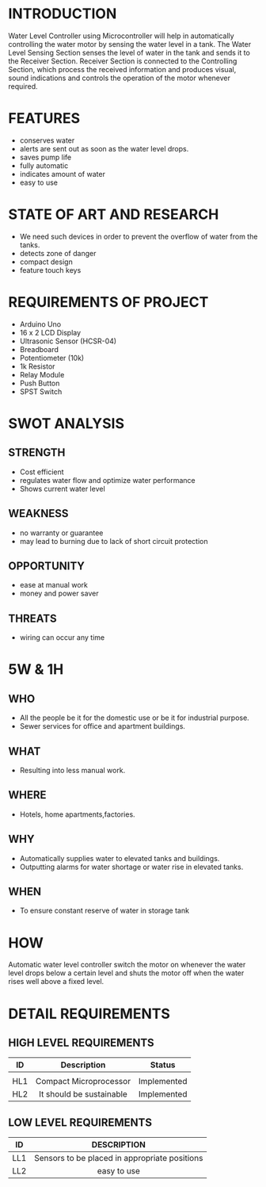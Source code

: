 
# INTRODUCTION

Water Level Controller using Microcontroller will help in automatically controlling the water motor by sensing the water level in a tank.
The Water Level Sensing Section senses the level of water in the tank and sends it to the Receiver Section. Receiver Section is connected to the Controlling Section, which process the received information and produces visual, sound indications and controls the operation of the motor whenever required.

# FEATURES

* conserves water
* alerts are sent out as soon as the water level drops.
* saves pump life
* fully automatic
* indicates amount of water
* easy to use


# STATE OF ART AND RESEARCH

*  We need such devices in order to prevent the overflow of water from the tanks.
* detects zone of danger
* compact design
* feature touch keys


# REQUIREMENTS OF PROJECT 
   
   * Arduino Uno
   * 16 x 2 LCD Display
   * Ultrasonic Sensor (HCSR-04)
   * Breadboard
   * Potentiometer (10k)
   * 1k Resistor
   * Relay Module
   * Push Button
   * SPST Switch
   

# SWOT ANALYSIS
 ## STRENGTH 

 * Cost efficient
 * regulates water flow and optimize water performance
 * Shows current water level

 ## WEAKNESS

 * no warranty or guarantee
 * may lead to burning due to lack of short circuit protection 

## OPPORTUNITY

* ease at manual work
* money and power saver

## THREATS

* wiring can occur any time

# 5W & 1H

## WHO
  
   - All the people be it for the domestic use or be it for industrial purpose.
   - Sewer services for office and apartment buildings.
   
## WHAT

   - Resulting into less manual work.


## WHERE
  
  - Hotels, home apartments,factories.
   
## WHY
   
   * Automatically supplies water to elevated tanks and buildings.
   * Outputting alarms for water shortage or water rise in elevated tanks.

## WHEN 

   * To ensure constant reserve of water in storage tank


# HOW

Automatic water level controller switch the motor on whenever the water level drops below a certain level and shuts the motor off when the water rises well above a fixed level.



# DETAIL REQUIREMENTS

## HIGH LEVEL REQUIREMENTS

| ID | Description | Status |
|:--:| :---------: |:-----: |
|    |             |        |
|HL1    |   Compact Microprocessor          |  Implemented      |
|HL2    |    It should be sustainable         |   Implemented     |


## LOW LEVEL REQUIREMENTS

| ID | DESCRIPTION | 
|:--:|:-----------:|
| LL1   |Sensors to be placed in appropriate positions  |    
| LL2   |  easy to use           |        
